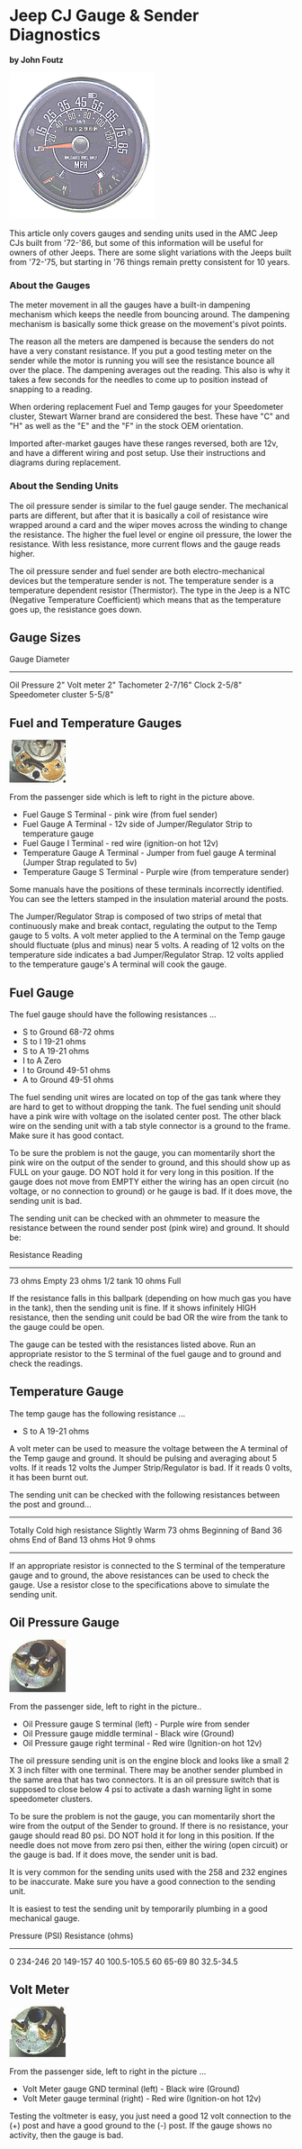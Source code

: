# Jeep CJ Gauge & Sender Diagnostics

**by John Foutz**

![Speedometer](/images/electrical/gauges/SpeedoPic2.gif)

This article only covers gauges and sending units used in the AMC Jeep CJs built from \'72-\'86, but some of this information will be useful for owners of other Jeeps. There are some slight variations with the Jeeps built from \'72-\'75, but starting in \'76 things remain pretty consistent for 10 years.

### About the Gauges

The meter movement in all the gauges have a built-in dampening mechanism which keeps the needle from bouncing around. The dampening mechanism is basically some thick grease on the movement\'s pivot points.

The reason all the meters are dampened is because the senders do not have a very constant resistance. If you put a good testing meter on the sender while the motor is running you will see the resistance bounce all over the place. The dampening averages out the reading. This also is why it takes a few seconds for the needles to come up to position instead of snapping to a reading.

When ordering replacement Fuel and Temp gauges for your Speedometer cluster, Stewart Warner brand are considered the best. These have \"C\" and \"H\" as well as the \"E\" and the \"F\" in the stock OEM orientation.

Imported after-market gauges have these ranges reversed, both are 12v, and have a different wiring and post setup. Use their instructions and diagrams during replacement.

### About the Sending Units

The oil pressure sender is similar to the fuel gauge sender. The mechanical parts are different, but after that it is basically a coil of resistance wire wrapped around a card and the wiper moves across the winding to change the resistance. The higher the fuel level or engine oil pressure, the lower the resistance. With less resistance, more current flows and the gauge reads higher.

The oil pressure sender and fuel sender are both electro-mechanical devices but the temperature sender is not. The temperature sender is a temperature dependent resistor (Thermistor). The type in the Jeep is a NTC (Negative Temperature Coefficient) which means that as the temperature goes up, the resistance goes down.

## Gauge Sizes

  Gauge                 Diameter
  --------------------- ----------
  Oil Pressure          2\"
  Volt meter            2\"
  Tachometer            2-7/16\"
  Clock                 2-5/8\"
  Speedometer cluster   5-5/8\"

## Fuel and Temperature Gauges

[![Back of speedometer, fuel, and temp gauge](/images/electrical/gauges/SpeedoPic_.jpg)](/images/electrical/gauges/SpeedoPic.jpg)

From the passenger side which is left to right in the picture above.

-   Fuel Gauge S Terminal - pink wire (from fuel sender)
-   Fuel Gauge A Terminal - 12v side of Jumper/Regulator Strip to temperature gauge
-   Fuel Gauge I Terminal - red wire (ignition-on hot 12v)
-   Temperature Gauge A Terminal - Jumper from fuel gauge A terminal (Jumper Strap regulated to 5v)
-   Temperature Gauge S Terminal - Purple wire (from temperature sender)

Some manuals have the positions of these terminals incorrectly identified. You can see the letters stamped in the insulation material around the posts.

The Jumper/Regulator Strap is composed of two strips of metal that continuously make and break contact, regulating the output to the Temp gauge to 5 volts. A volt meter applied to the A terminal on the Temp gauge should fluctuate (plus and minus) near 5 volts. A reading of 12 volts on the temperature side indicates a bad Jumper/Regulator Strap. 12 volts applied to the temperature gauge\'s A terminal will cook the gauge.

## Fuel Gauge

The fuel gauge should have the following resistances \...

-   S to Ground 68-72 ohms
-   S to I 19-21 ohms
-   S to A 19-21 ohms
-   I to A Zero
-   I to Ground 49-51 ohms
-   A to Ground 49-51 ohms

The fuel sending unit wires are located on top of the gas tank where they are hard to get to without dropping the tank. The fuel sending unit should have a pink wire with voltage on the isolated center post. The other black wire on the sending unit with a tab style connector is a ground to the frame. Make sure it has good contact.

To be sure the problem is not the gauge, you can momentarily short the pink wire on the output of the sender to ground, and this should show up as FULL on your gauge. DO NOT hold it for very long in this position. If the gauge does not move from EMPTY either the wiring has an open circuit (no voltage, or no connection to ground) or he gauge is bad. If it does move, the sending unit is bad.

The sending unit can be checked with an ohmmeter to measure the resistance between the round sender post (pink wire) and ground. It should be:

  Resistance   Reading
  ------------ ----------
  73 ohms      Empty
  23 ohms      1/2 tank
  10 ohms      Full

If the resistance falls in this ballpark (depending on how much gas you have in the tank), then the sending unit is fine. If it shows infinitely HIGH resistance, then the sending unit could be bad OR the wire from the tank to the gauge could be open.

The gauge can be tested with the resistances listed above. Run an appropriate resistor to the S terminal of the fuel gauge and to ground and check the readings.

## Temperature Gauge

The temp gauge has the following resistance \...

-   S to A 19-21 ohms

A volt meter can be used to measure the voltage between the A terminal of the Temp gauge and ground. It should be pulsing and averaging about 5 volts. If it reads 12 volts the Jumper Strip/Regulator is bad. If it reads 0 volts, it has been burnt out.

The sending unit can be checked with the following resistances between the post and ground\...

  ------------------- -----------------
  Totally Cold        high resistance
  Slightly Warm       73 ohms
  Beginning of Band   36 ohms
  End of Band         13 ohms
  Hot                 9 ohms
  ------------------- -----------------

If an appropriate resistor is connected to the S terminal of the temperature gauge and to ground, the above resistances can be used to check the gauge. Use a resistor close to the specifications above to simulate the sending unit.

## Oil Pressure Gauge

[![Back of oil pressure gauge](/images/electrical/gauges/OilPressGauge_.jpg)](/images/electrical/gauges/OilPressGauge.jpg)

From the passenger side, left to right in the picture..

-   Oil Pressure gauge S terminal (left) - Purple wire from sender
-   Oil Pressure gauge middle terminal - Black wire (Ground)
-   Oil Pressure gauge right terminal - Red wire (Ignition-on hot 12v)

The oil pressure sending unit is on the engine block and looks like a small 2 X 3 inch filter with one terminal. There may be another sender plumbed in the same area that has two connectors. It is an oil pressure switch that is supposed to close below 4 psi to activate a dash warning light in some speedometer clusters.

To be sure the problem is not the gauge, you can momentarily short the wire from the output of the Sender to ground. If there is no resistance, your gauge should read 80 psi. DO NOT hold it for long in this position. If the needle does not move from zero psi then, either the wiring (open circuit) or the gauge is bad. If it does move, the sender unit is bad.

It is very common for the sending units used with the 258 and 232 engines to be inaccurate. Make sure you have a good connection to the sending unit.

It is easiest to test the sending unit by temporarily plumbing in a good mechanical gauge.

  Pressure (PSI)   Resistance (ohms)
  ---------------- -------------------
  0                234-246
  20               149-157
  40               100.5-105.5
  60               65-69
  80               32.5-34.5

## Volt Meter

[![Back of volt meter](/images/electrical/gauges/VoltMeter_.jpg)](/images/electrical/gauges/VoltMeter.jpg)

From the passenger side, left to right in the picture \...

-   Volt Meter gauge GND terminal (left) - Black wire (Ground)
-   Volt Meter gauge terminal (right) - Red wire (Ignition-on hot 12v)

Testing the voltmeter is easy, you just need a good 12 volt connection to the (+) post and have a good ground to the (-) post. If the gauge shows no activity, then the gauge is bad.
